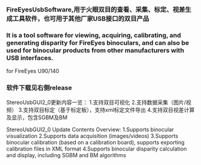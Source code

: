 ### FireEyesUsbSoftware,用于火眼双目的查看、采集、标定、视差生成工具软件，也可用于其他厂家USB接口的双目产品
### It is a tool software for viewing, acquiring, calibrating, and generating disparity for FireEyes binoculars, and can also be used for binocular products from other manufacturers with USB interfaces.
for FireEyes U90/140
### 软件下载见右侧release
StereoUsbGUI2_0更新内容一览：
1.支持双目可视化
2.支持数据采集（图片/视频）
3.支持双目标定（基于标定板），支持xml标定文件导出
4.支持双目视差计算及显示，包含SGBM及BM

StereoUsbGUI2_0 Update Contents Overview:
1.Supports binocular visualization
2.Supports data acquisition (images/videos)
3.Supports binocular calibration (based on a calibration board), supports exporting calibration files in XML format
4.Supports binocular disparity calculation and display, including SGBM and BM algorithms

